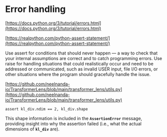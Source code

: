 # Error handling

[https://docs.python.org/3/tutorial/errors.html](https://docs.python.org/3/tutorial/errors.html)

[https://realpython.com/python-assert-statement/](https://realpython.com/python-assert-statement/)

Use assert for conditions that should never happen — a way to check that your internal assumptions are correct and to catch programming errors.
Use raise for handling situations that could realistically occur and need to be addressed or communicated, such as invalid USER input, file I/O errors, or other situations where the program should gracefully handle the issue.

[https://github.com/neelnanda-io/TransformerLens/blob/main/transformer_lens/utils.py](https://github.com/neelnanda-io/TransformerLens/blob/main/transformer_lens/utils.py)

`assert kl_div.ndim == 2, kl_div.shape`

This shape information is included in the **`AssertionError`** message, providing insight into why the assertion failed (i.e., what the actual dimensions of **`kl_div`** are).